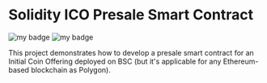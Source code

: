 # Solidity ICO Presale Smart Contract

![my badge](https://badgen.net/badge/license/MIT/green) ![my badge](https://badgen.net/badge/version/1.0.0/green)

This project demonstrates how to develop a presale smart contract for an Initial Coin Offering deployed on BSC (but it's applicable for any Ethereum-based blockchain as Polygon).
